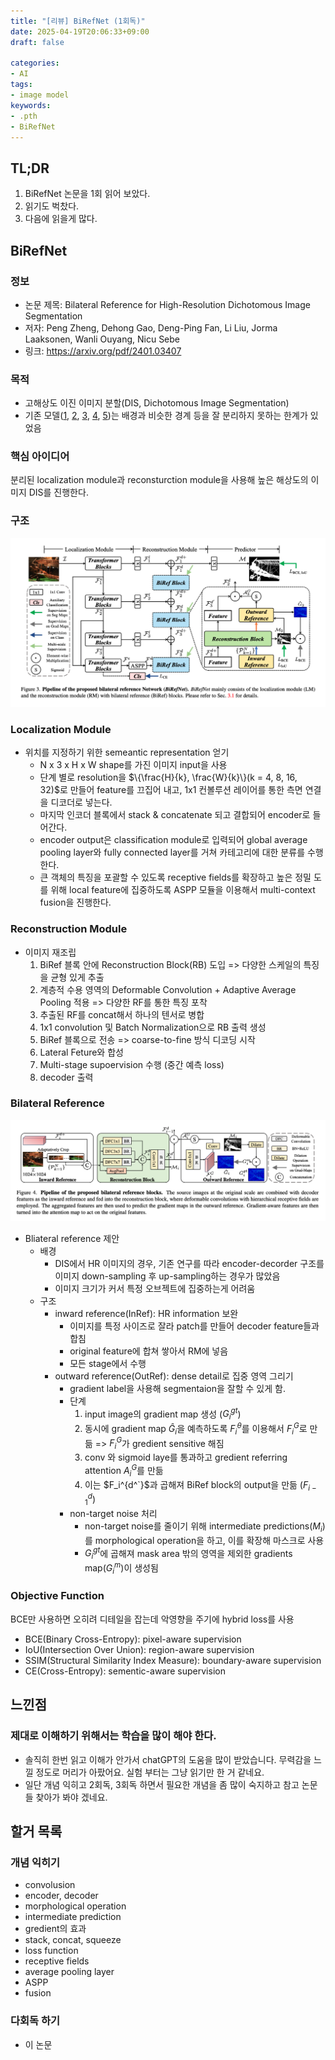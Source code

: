 ```yaml
---
title: "[리뷰] BiRefNet (1회독)"
date: 2025-04-19T20:06:33+09:00
draft: false

categories:
- AI
tags:
- image model
keywords:
- .pth
- BiRefNet
---
```


## TL;DR

1. BiRefNet 논문을 1회 읽어 보았다.
1. 읽기도 벅찼다.
1. 다음에 읽을게 많다.

## BiRefNet
### 정보
- 논문 제목: Bilateral Reference for High-Resolution Dichotomous Image Segmentation
- 저자: Peng Zheng, Dehong Gao, Deng-Ping Fan, Li Liu, Jorma Laaksonen, Wanli Ouyang, Nicu Sebe
- 링크: https://arxiv.org/pdf/2401.03407

### 목적
- 고해상도 이진 이미지 분할(DIS, Dichotomous Image Segmentation)
- 기존 모델([1], [2], [3], [4], [5])는 배경과 비슷한 경계 등을 잘 분리하지 못하는 한계가 있었음

### 핵심 아이디어
분리된 localization module과 reconsturction module을 사용해 높은 해상도의 이미지 DIS를 진행한다.

### 구조
![BiRefNet구조](images/birefnet구조.png)

### Localization Module
- 위치를 지정하기 위한 semeantic representation 얻기
    - N x 3 x H x W shape를 가진 이미지 input을 사용
    - 단계 별로 resolution을 $\{\frac{H}{k}, \frac{W}{k}\}(k = 4, 8, 16, 32)$로 만들어 feature를 끄집어 내고, 1x1 컨볼루션 레이어를 통한 측면 연결을 디코더로 넣는다.
    - 마지막 인코더 블록에서 stack & concatenate 되고 결합되어 encoder로 들어간다.
    - encoder output은 classification module로 입력되어 global average pooling layer와 fully connected layer를 거쳐 카테고리에 대한 분류를 수행한다.
    - 큰 객체의 특징을 포괄할 수 있도록 receptive fields를 확장하고 높은 정밀 도를 위해 local feature에 집중하도록 ASPP 모듈을 이용해서 multi-context fusion을 진행한다.    

### Reconstruction Module
- 이미지 재조립
    1. BiRef 블록 안에 Reconstruction Block(RB) 도입 => 다양한 스케일의 특징을 균형 있게 추출
    1. 계층적 수용 영역의 Deformable Convolution + Adaptive Average Pooling 적용 => 다양한 RF를 통한 특징 포착
    1. 추출된 RF를 concat해서 하나의 텐서로 병합
    1. 1x1 convolution 및 Batch Normalization으로 RB 출력 생성
    1. BiRef 블록으로 전송 => coarse-to-fine 방식 디코딩 시작
    1. Lateral Feture와 합성
    1. Multi-stage supoervision 수행 (중간 예측 loss)
    1. decoder 출력
### Bilateral Reference
![Biliateral Reference](images/BilateralReference.png)
- Bliateral reference 제안
    - 배경
        - DIS에서 HR 이미지의 경우, 기존 연구를 따라 encoder-decorder 구조를 이미지 down-sampling 후 up-sampling하는 경우가 많았음
        - 이미지 크기가 커서 특정 오브젝트에 집중하는게 어려움
    - 구조
        - inward reference(InRef): HR information 보완
            - 이미지를 특정 사이즈로 잘라 patch를 만들어 decoder feature들과 합침
            - original feature에 합쳐 쌓아서 RM에 넣음
            - 모든 stage에서 수행
        - outward reference(OutRef): dense detail로 집중 영역 그리기
            - gradient label을 사용해 segmentaion을 잘할 수 있게 함.
            - 단계
                1. input image의 gradient map 생성 ($G_i^{gt}$)
                2. 동시에 gradient map $\hat{G}_i$을 예측하도록 $F_i^\theta$를 이용해서 $F_i^G$로 만듦 => $F_i^G$가 gredient sensitive 해짐
                3. conv 와 sigmoid laye를 통과하고 gredient referring attention $A_i^G$를 만듦
                4. 이는 $F_i^{d^`}$과 곱해져 BiRef block의 output을 만듦 ($F_{i-1}^d$)
            - non-target noise 처리
                - non-target noise를 줄이기 위해 intermediate predictions($M_i$)를 morphological operation을 하고, 이를 확장해 마스크로 사용
                - $G_i^{gt}$에 곱해져 mask area 밖의 영역을 제외한 gradients map($G_i^m$)이 생성됨
### Objective Function
BCE만 사용하면 오히려 디테일을 잡는데 악영향을 주기에 hybrid loss를 사용
- BCE(Binary Cross-Entropy): pixel-aware supervision
- IoU(Intersection Over Union): region-aware supervision
- SSIM(Structural Similarity Index Measure): boundary-aware supervision
- CE(Cross-Entropy): sementic-aware supervision

## 느낀점
### 제대로 이해하기 위해서는 학습을 많이 해야 한다.
- 솔직히 한번 읽고 이해가 안가서 chatGPT의 도움을 많이 받았습니다. 무력감을 느낄 정도로 머리가 아팠어요. 실험 부터는 그냥 읽기만 한 거 같네요.
- 일단 개념 익히고 2회독, 3회독 하면서 필요한 개념을 좀 많이 숙지하고 참고 논문들 찾아가 봐야 겠네요.

## 할거 목록
### 개념 익히기
- convolusion
- encoder, decoder
- morphological operation
- intermediate prediction
- gredient의 효과
- stack, concat, squeeze
- loss function
- receptive fields
- average pooling layer
- ASPP
- fusion 

### 다회독 하기
- 이 논문




[1]: https://arxiv.org/abs/2111.14482 (High Quality Segmentation for Ultra High-resolution Images)
[2]: https://ieeexplore.ieee.org/document/4767837 (A Pyramid-Based Approach to Segmentation Applied to Region Matching)
[3]: https://arxiv.org/abs/1704.08545 (ICNet for Real-Time Semantic Segmentation on High-Resolution Images)
[4]: https://arxiv.org/abs/2209.09475 (Revisiting Image Pyramid Structure for High Resolution Salient Object Detection)
[5]: https://www.ijcai.org/proceedings/2023/0124.pdf (Locate, Refine and Restore: A Progressive Enhancement Network for Camouflaged Object Detection)